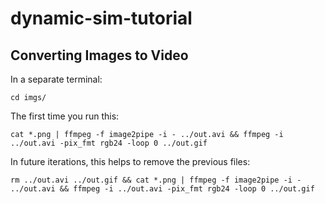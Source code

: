 # dynamic-sim-tutorial

## Converting Images to Video

In a separate terminal:

```shell
cd imgs/ 
```
The first time you run this:

```shell
cat *.png | ffmpeg -f image2pipe -i - ../out.avi && ffmpeg -i ../out.avi -pix_fmt rgb24 -loop 0 ../out.gif 
```

In future iterations, this helps to remove the previous files:
```shell
rm ../out.avi ../out.gif && cat *.png | ffmpeg -f image2pipe -i - ../out.avi && ffmpeg -i ../out.avi -pix_fmt rgb24 -loop 0 ../out.gif 
```